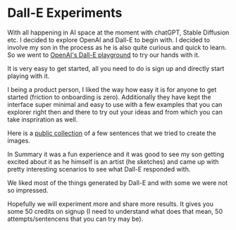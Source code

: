 # Dall-E Experiments

With all happening in AI space at the moment with chatGPT, Stable Diffusion etc. I decided to explore OpenAI and Dall-E to begin with.
I decided to involve my son in the process as he is also quite curious and quick to learn.
So we went to [OpenAI's Dall-E playground](https://openai.com/dall-e-2/) to try our hands with it.

It is very easy to get started, all you need to do is sign up and directly start playing with it.

I being a product person, I liked the way how easy it is for anyone to get started (friction to onboarding is zero).
Additionally they have kept the interface super minimal and easy to use with a few examples that you can explorer right then and there to try out your ideas and from which you can take inspriration as well.

Here is a [public collection](https://labs.openai.com/c/y16wfJ7g4Mq5R2x4gPeAlxsW) of a few sentences that we tried to create the images.

In Summary it was a fun experience and it was good to see my son getting excited about it as he himself is an artist (he sketches) and came up with pretty interesting scenarios to see what Dall-E responded with.

We liked most of the things generated by Dall-E and with some we were not so impressed.

Hopefully we will experiment more and share more results. It gives you some 50 credits on signup (I need to understand what does that mean, 50 attempts/sentencens that you can try may be).
